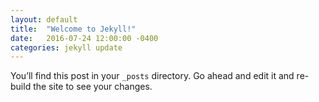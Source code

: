 ```yaml
---
layout: default
title:  "Welcome to Jekyll!"
date:   2016-07-24 12:00:00 -0400
categories: jekyll update
---
```

You’ll find this post in your `_posts` directory. Go ahead and edit it and re-build the site to see your changes.